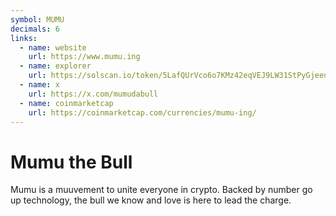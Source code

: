 ```yaml
---
symbol: MUMU
decimals: 6
links:
  - name: website
    url: https://www.mumu.ing
  - name: explorer
    url: https://solscan.io/token/5LafQUrVco6o7KMz42eqVEJ9LW31StPyGjeeu5sKoMtA
  - name: x
    url: https://x.com/mumudabull
  - name: coinmarketcap
    url: https://coinmarketcap.com/currencies/mumu-ing/
---
```


# Mumu the Bull

Mumu is a muuvement to unite everyone in crypto. Backed by number go up technology, the bull we know and love is here to lead the charge.

